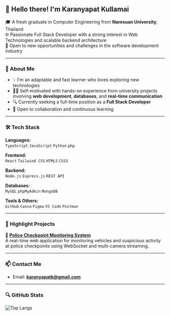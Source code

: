 ## 👋 Hello there! I'm Karanyapat Kullamai

🎓 A fresh graduate in Computer Engineering from **Naresuan University**, Thailand  
🌐 Passionate Full Stack Developer with a strong interest in Web Technologies and scalable backend architecture  
🚀 Open to new opportunities and challenges in the software development industry

---

### 🧠 About Me

- 💡 I'm an adaptable and fast learner who loves exploring new technologies  
- 👨‍💻 Self-motivated with hands-on experience from university projects involving **web development**, **databases**, and **real-time communication**
- 🔍 Currently seeking a full-time position as a **Full Stack Developer**
- 🤝 Open to collaboration and continuous learning

---

### 🛠 Tech Stack

**Languages:**  
`TypeScript` `JavaScript` `Python` `php`

**Frontend:**  
`React` `Tailwind CSS` `HTML5` `CSS3`

**Backend:**  
`Node.js` `Express.js` `REST API`

**Databases:**  
`MySQL` `phpMyAdmin` `MongoDB`

**Tools & Others:**  
`GitHub` `Canva` `Figma` `VS Code` `Postman`

---

### 📌 Highlight Projects

🔹 **[Police Checkpoint Monitoring System](https://project-police-cctv2.vercel.app/)**  
A real-time web application for monitoring vehicles and suspicious activity at police checkpoints using WebSocket and multi-camera streaming.

---

### 📫 Contact Me

- Email: **karanyapatk@gmail.com**  

---

### 🔍 GitHub Stats

![Top Langs](https://github-readme-stats.vercel.app/api/top-langs/?username=karanyapat&layout=compact&theme=tokyonight)
